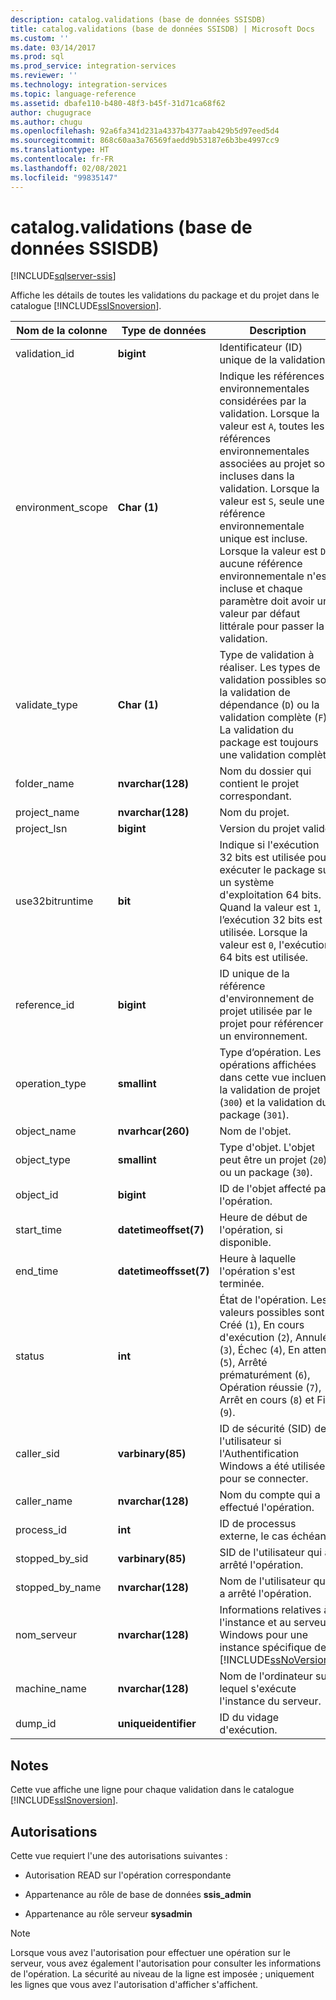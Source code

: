 ```yaml
---
description: catalog.validations (base de données SSISDB)
title: catalog.validations (base de données SSISDB) | Microsoft Docs
ms.custom: ''
ms.date: 03/14/2017
ms.prod: sql
ms.prod_service: integration-services
ms.reviewer: ''
ms.technology: integration-services
ms.topic: language-reference
ms.assetid: dbafe110-b480-48f3-b45f-31d71ca68f62
author: chugugrace
ms.author: chugu
ms.openlocfilehash: 92a6fa341d231a4337b4377aab429b5d97eed5d4
ms.sourcegitcommit: 868c60aa3a76569faedd9b53187e6b3be4997cc9
ms.translationtype: HT
ms.contentlocale: fr-FR
ms.lasthandoff: 02/08/2021
ms.locfileid: "99835147"
---
```

# <a name="catalogvalidations-ssisdb-database"></a>catalog.validations (base de données SSISDB)

[!INCLUDE[sqlserver-ssis](../../includes/applies-to-version/sqlserver-ssis.md)]

  Affiche les détails de toutes les validations du package et du projet dans le catalogue [!INCLUDE[ssISnoversion](../../includes/ssisnoversion-md.md)].  
  
|Nom de la colonne|Type de données|Description|  
|-----------------|---------------|-----------------|  
|validation_id|**bigint**|Identificateur (ID) unique de la validation.|  
|environment_scope|**Char (1)**|Indique les références environnementales considérées par la validation. Lorsque la valeur est `A`, toutes les références environnementales associées au projet sont incluses dans la validation. Lorsque la valeur est `S`, seule une référence environnementale unique est incluse. Lorsque la valeur est `D`, aucune référence environnementale n'est incluse et chaque paramètre doit avoir une valeur par défaut littérale pour passer la validation.|  
|validate_type|**Char (1)**|Type de validation à réaliser. Les types de validation possibles sont la validation de dépendance (`D`) ou la validation complète (`F`). La validation du package est toujours une validation complète.|  
|folder_name|**nvarchar(128)**|Nom du dossier qui contient le projet correspondant.|  
|project_name|**nvarchar(128)**|Nom du projet.|  
|project_lsn|**bigint**|Version du projet validé.|  
|use32bitruntime|**bit**|Indique si l'exécution 32 bits est utilisée pour exécuter le package sur un système d'exploitation 64 bits. Quand la valeur est `1`, l’exécution 32 bits est utilisée. Lorsque la valeur est `0`, l'exécution 64 bits est utilisée.|  
|reference_id|**bigint**|ID unique de la référence d'environnement de projet utilisée par le projet pour référencer un environnement.|  
|operation_type|**smallint**|Type d’opération. Les opérations affichées dans cette vue incluent la validation de projet (`300`) et la validation du package (`301`).|  
|object_name|**nvarhcar(260)**|Nom de l'objet.|  
|object_type|**smallint**|Type d'objet. L'objet peut être un projet (`20`) ou un package (`30`).|  
|object_id|**bigint**|ID de l'objet affecté par l'opération.|  
|start_time|**datetimeoffset(7)**|Heure de début de l'opération, si disponible.|  
|end_time|**datetimeoffsset(7)**|Heure à laquelle l'opération s'est terminée.|  
|status|**int**|État de l'opération. Les valeurs possibles sont Créé (`1`), En cours d'exécution (`2`), Annulé (`3`), Échec (`4`), En attente (`5`), Arrêté prématurément (`6`), Opération réussie (`7`), Arrêt en cours (`8`) et Fin (`9`).|  
|caller_sid|**varbinary(85)**|ID de sécurité (SID) de l'utilisateur si l'Authentification Windows a été utilisée pour se connecter.|  
|caller_name|**nvarchar(128)**|Nom du compte qui a effectué l'opération.|  
|process_id|**int**|ID de processus externe, le cas échéant.|  
|stopped_by_sid|**varbinary(85)**|SID de l'utilisateur qui a arrêté l'opération.|  
|stopped_by_name|**nvarchar(128)**|Nom de l'utilisateur qui a arrêté l'opération.|  
|nom_serveur|**nvarchar(128)**|Informations relatives à l'instance et au serveur Windows pour une instance spécifique de [!INCLUDE[ssNoVersion](../../includes/ssnoversion-md.md)].|  
|machine_name|**nvarchar(128)**|Nom de l'ordinateur sur lequel s'exécute l'instance du serveur.|  
|dump_id|**uniqueidentifier**|ID du vidage d'exécution.|  
  
## <a name="remarks"></a>Notes  
 Cette vue affiche une ligne pour chaque validation dans le catalogue [!INCLUDE[ssISnoversion](../../includes/ssisnoversion-md.md)].  
  
## <a name="permissions"></a>Autorisations  
 Cette vue requiert l'une des autorisations suivantes :  
  
-   Autorisation READ sur l'opération correspondante  
  
-   Appartenance au rôle de base de données **ssis_admin**  
  
-   Appartenance au rôle serveur **sysadmin**  
  
> [!NOTE]  
>  Lorsque vous avez l'autorisation pour effectuer une opération sur le serveur, vous avez également l'autorisation pour consulter les informations de l'opération. La sécurité au niveau de la ligne est imposée ; uniquement les lignes que vous avez l'autorisation d'afficher s'affichent.  
  
  
